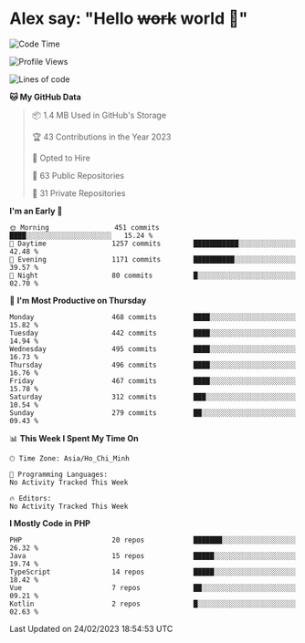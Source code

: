 # Alex say: "Hello ~~work~~ world 🐾"

<!--START_SECTION:waka-->
![Code Time](http://img.shields.io/badge/Code%20Time-839%20hrs%205%20mins-blue)

![Profile Views](http://img.shields.io/badge/Profile%20Views-0-blue)

![Lines of code](https://img.shields.io/badge/From%20Hello%20World%20I%27ve%20Written-30.5%20million%20lines%20of%20code-blue)

**🐱 My GitHub Data** 

> 📦 1.4 MB Used in GitHub's Storage 
 > 
> 🏆 43 Contributions in the Year 2023
 > 
> 💼 Opted to Hire
 > 
> 📜 63 Public Repositories 
 > 
> 🔑 31 Private Repositories 
 > 
**I'm an Early 🐤** 

```text
🌞 Morning                451 commits         ████░░░░░░░░░░░░░░░░░░░░░   15.24 % 
🌆 Daytime                1257 commits        ███████████░░░░░░░░░░░░░░   42.48 % 
🌃 Evening                1171 commits        ██████████░░░░░░░░░░░░░░░   39.57 % 
🌙 Night                  80 commits          █░░░░░░░░░░░░░░░░░░░░░░░░   02.70 % 
```
📅 **I'm Most Productive on Thursday** 

```text
Monday                   468 commits         ████░░░░░░░░░░░░░░░░░░░░░   15.82 % 
Tuesday                  442 commits         ████░░░░░░░░░░░░░░░░░░░░░   14.94 % 
Wednesday                495 commits         ████░░░░░░░░░░░░░░░░░░░░░   16.73 % 
Thursday                 496 commits         ████░░░░░░░░░░░░░░░░░░░░░   16.76 % 
Friday                   467 commits         ████░░░░░░░░░░░░░░░░░░░░░   15.78 % 
Saturday                 312 commits         ███░░░░░░░░░░░░░░░░░░░░░░   10.54 % 
Sunday                   279 commits         ██░░░░░░░░░░░░░░░░░░░░░░░   09.43 % 
```


📊 **This Week I Spent My Time On** 

```text
🕑︎ Time Zone: Asia/Ho_Chi_Minh

💬 Programming Languages: 
No Activity Tracked This Week

🔥 Editors: 
No Activity Tracked This Week
```

**I Mostly Code in PHP** 

```text
PHP                      20 repos            ███████░░░░░░░░░░░░░░░░░░   26.32 % 
Java                     15 repos            █████░░░░░░░░░░░░░░░░░░░░   19.74 % 
TypeScript               14 repos            █████░░░░░░░░░░░░░░░░░░░░   18.42 % 
Vue                      7 repos             ██░░░░░░░░░░░░░░░░░░░░░░░   09.21 % 
Kotlin                   2 repos             █░░░░░░░░░░░░░░░░░░░░░░░░   02.63 % 
```




 Last Updated on 24/02/2023 18:54:53 UTC
<!--END_SECTION:waka-->
